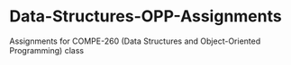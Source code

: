 # Data-Structures-OPP-Assignments
Assignments for COMPE-260 (Data Structures and Object-Oriented Programming) class
